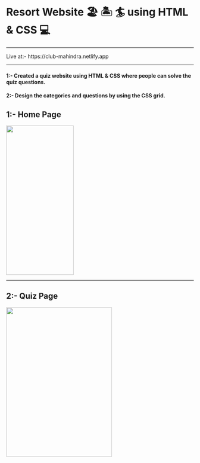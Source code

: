 # Resort Website 🏖️ 🏝️ 🏄 using HTML & CSS 💻
<hr>
Live at:- https://club-mahindra.netlify.app
<hr/>
<h4>1:- <span> Created a quiz website using HTML & CSS where people can solve the quiz questions. </span></h4>
<h4>2:- <span> Design the categories and questions by using the CSS grid. </span></h4>
<h2>1:- <span>Home Page</span></h2>
<img src="https://user-images.githubusercontent.com/103306408/191252040-830d64d6-0a00-4d85-be0d-beff3b841967.png" height="400px" width="60%">
<hr/>
<h2>2:- <span>Quiz Page</span></h2>
<img src="https://user-images.githubusercontent.com/103306408/191252058-37076316-b17d-4b50-8259-0bb2ccd2b53b.png" height="400px" width="75%">

